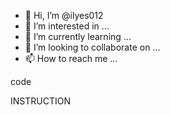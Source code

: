 - 👋 Hi, I’m @ilyes012
- 👀 I’m interested in ...
- 🌱 I’m currently learning ...
- 💞️ I’m looking to collaborate on ...
- 📫 How to reach me ...

<!---
ilyes012/ilyes012 is a ✨ special ✨ repository because its `README.md` (this file) appears on your GitHub profile.
You can click the Preview link to take a look at your changes.
--->code
INSTRUCTION


